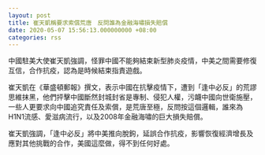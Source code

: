```yaml
---
layout: post
title: 崔天凱稱要求索償荒唐　反問誰為金融海嘯損失賠償
date: 2020-05-07 15:56:13.000000000 +08:00
categories: rss
---
```


中國駐美大使崔天凱強調，怪罪中國不能夠結束新型肺炎疫情，中美之間需要修復互信，合作抗疫，認為是時候結束指責遊戲。

崔天凱在《華盛頓郵報》撰文，表示中國在抗擊疫情下，遭到「逢中必反」的荒謬思維抹黑，他們抨擊中國斷然封城封省是專制、侵犯人權，污衊中國向世衛施壓，一些人更要求向中國追究責任及索償，是荒唐至極，反問按這個邏輯，誰來為H1N1流感、愛滋病流行，以及2008年金融海嘯的巨大損失賠償。

崔天凱強調，「逢中必反」將中美推向脫鉤，延誤合作抗疫，影響恢復經濟增長及應對其他挑戰的合作，美國這麼做，得不到任何好處。
